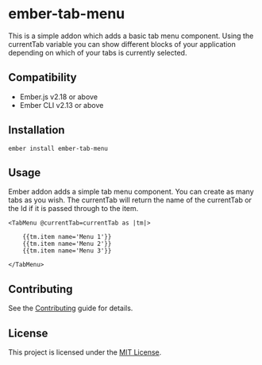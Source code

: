 ember-tab-menu
==============================================================================

This is a simple addon which adds a basic tab menu component. Using the currentTab variable you can show different blocks of your application depending on which of your tabs is currently selected.


Compatibility
------------------------------------------------------------------------------

* Ember.js v2.18 or above
* Ember CLI v2.13 or above


Installation
------------------------------------------------------------------------------

```
ember install ember-tab-menu
```


Usage
------------------------------------------------------------------------------

Ember addon adds a simple tab menu component. You can create as many tabs as you wish. The currentTab will return the name of the currentTab or the Id if it is passed through to the item. 

```
<TabMenu @currentTab=currentTab as |tm|>

    {{tm.item name='Menu 1'}}
    {{tm.item name='Menu 2'}}
    {{tm.item name='Menu 3'}}

</TabMenu>
```


Contributing
------------------------------------------------------------------------------

See the [Contributing](CONTRIBUTING.md) guide for details.


License
------------------------------------------------------------------------------

This project is licensed under the [MIT License](LICENSE.md).
